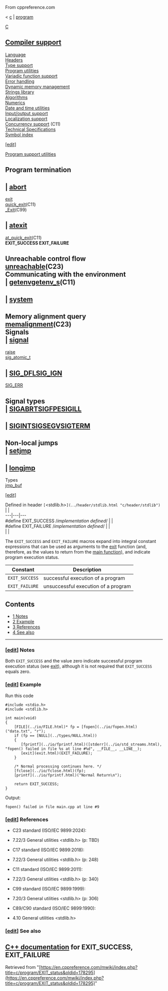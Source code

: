 From cppreference.com

< [c](../../c.html "c")‎ | [program](../program.html "c/program")

[ C](../../c.html "c")

[Compiler support](../compiler_support.html "c/compiler support")  
---  
[Language](../language.html "c/language")  
[Headers](../header.html "c/header")  
[Type support](../types.html "c/types")  
[Program utilities](../program.html "c/program")  
[Variadic function support](../variadic.html "c/variadic")  
[Error handling](../error.html "c/error")  
[Dynamic memory management](../memory.html "c/memory")  
[Strings library](../string.html "c/string")  
[Algorithms](../algorithm.html "c/algorithm")  
[Numerics](../numeric.html "c/numeric")  
[Date and time utilities](../chrono.html "c/chrono")  
[Input/output support](../io.html "c/io")  
[Localization support](../locale.html "c/locale")  
[Concurrency support](../thread.html "c/thread") (C11)  
[Technical Specifications](../experimental.html "c/experimental")  
[Symbol index](../index.html "c/symbol index")  
  
[[edit]](https://en.cppreference.com/mwiki/index.php?title=Template:c/navbar_content&action=edit)

[ Program support utilities](../program.html "c/program")

Program termination  
---  
| [abort](abort.html "c/program/abort")  
---  
[exit](exit.html "c/program/exit")  
[quick_exit](quick_exit.html "c/program/quick exit")(C11)  
[_Exit](_Exit.html "c/program/ Exit")(C99)  
  
| [atexit](atexit.html "c/program/atexit")  
---  
[at_quick_exit](at_quick_exit.html "c/program/at quick exit")(C11)  
**EXIT_SUCCESS EXIT_FAILURE**  
  
Unreachable control flow  
[unreachable](unreachable.html "c/program/unreachable")(C23)  
Communicating with the environment  
| [getenvgetenv_s](getenv.html "c/program/getenv")(C11)  
---  
  
| [system](system.html "c/program/system")  
---  
  
  
  
Memory alignment query  
[memalignment](memalignment.html "c/program/memalignment")(C23)  
Signals  
| [signal](signal.html "c/program/signal")  
---  
[raise](raise.html "c/program/raise")  
[sig_atomic_t](sig_atomic_t.html "c/program/sig atomic t")  
  
| [SIG_DFLSIG_IGN](SIG_strategies.html "c/program/SIG strategies")  
---  
[SIG_ERR](SIG_ERR.html "c/program/SIG ERR")  
  
Signal types  
| [SIGABRTSIGFPESIGILL](SIG_types.html "c/program/SIG types")  
---  
  
| [SIGINTSIGSEGVSIGTERM](SIG_types.html "c/program/SIG types")  
---  
  
Non-local jumps  
| [setjmp](setjmp.html "c/program/setjmp")  
---  
  
| [longjmp](longjmp.html "c/program/longjmp")  
---  
  
Types  
[jmp_buf](jmp_buf.html "c/program/jmp buf")  
  
[[edit]](https://en.cppreference.com/mwiki/index.php?title=Template:c/program/navbar_content&action=edit)

Defined in header `[`<stdlib.h>`](../header/stdlib.html "c/header/stdlib")` |  |   
---|---|---  
#define EXIT_SUCCESS /*implementation defined*/ |  |   
#define EXIT_FAILURE /*implementation defined*/ |  |   
| |   
  
The `EXIT_SUCCESS` and `EXIT_FAILURE` macros expand into integral constant expressions that can be used as arguments to the [exit](exit.html "c/program/exit") function (and, therefore, as the values to return from the [main function](../language/main_function.html "c/language/main function")), and indicate program execution status. 

Constant  |  Description   
---|---  
`EXIT_SUCCESS` |  successful execution of a program   
`EXIT_FAILURE` |  unsuccessful execution of a program   
  
## Contents

  * [1 Notes](EXIT_status.html#Notes)
  * [2 Example](EXIT_status.html#Example)
  * [3 References](EXIT_status.html#References)
  * [4 See also](EXIT_status.html#See_also)

  
---  
  
### [[edit](https://en.cppreference.com/mwiki/index.php?title=c/program/EXIT_status&action=edit&section=1 "Edit section: Notes")] Notes

Both `EXIT_SUCCESS` and the value zero indicate successful program execution status (see [exit](exit.html "c/program/exit")), although it is not required that `EXIT_SUCCESS` equals zero. 

### [[edit](https://en.cppreference.com/mwiki/index.php?title=c/program/EXIT_status&action=edit&section=2 "Edit section: Example")] Example

Run this code
    
    
    #include <stdio.h>
    #include <stdlib.h>
     
    int main(void)
    {
        [FILE](../io/FILE.html)* fp = [fopen](../io/fopen.html)("data.txt", "r");
        if (fp == [NULL](../types/NULL.html))
        {
           [fprintf](../io/fprintf.html)([stderr](../io/std_streams.html), "fopen() failed in file %s at line #%d", __FILE__, __LINE__);
           [exit](exit.html)(EXIT_FAILURE);
        }
     
        /* Normal processing continues here. */
        [fclose](../io/fclose.html)(fp);
        [printf](../io/fprintf.html)("Normal Return\n");
     
        return EXIT_SUCCESS;
    }

Output: 
    
    
    fopen() failed in file main.cpp at line #9

### [[edit](https://en.cppreference.com/mwiki/index.php?title=c/program/EXIT_status&action=edit&section=3 "Edit section: References")] References

  * C23 standard (ISO/IEC 9899:2024): 



    

  * 7.22/3 General utilities <stdlib.h> (p: TBD) 



  * C17 standard (ISO/IEC 9899:2018): 



    

  * 7.22/3 General utilities <stdlib.h> (p: 248) 



  * C11 standard (ISO/IEC 9899:2011): 



    

  * 7.22/3 General utilities <stdlib.h> (p: 340) 



  * C99 standard (ISO/IEC 9899:1999): 



    

  * 7.20/3 General utilities <stdlib.h> (p: 306) 



  * C89/C90 standard (ISO/IEC 9899:1990): 



    

  * 4.10 General utilities <stdlib.h>



### [[edit](https://en.cppreference.com/mwiki/index.php?title=c/program/EXIT_status&action=edit&section=4 "Edit section: See also")] See also

[C++ documentation](../../cpp/utility/program/EXIT_status.html "cpp/utility/program/EXIT status") for EXIT_SUCCESS, EXIT_FAILURE  
---  
  
Retrieved from "[https://en.cppreference.com/mwiki/index.php?title=c/program/EXIT_status&oldid=178295](https://en.cppreference.com/mwiki/index.php?title=c/program/EXIT_status&oldid=178295)" 
